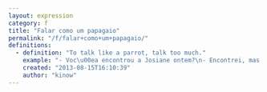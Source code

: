 ```yaml
---
layout: expression
category: f
title: "Falar como um papagaio"
permalink: "/f/falar+como+um+papagaio/"
definitions:
  - definition: "To talk like a parrot, talk too much."
    example: "- Voc\u00ea encontrou a Josiane ontem?\n- Encontrei, mas ela fala que nem um papagaio. Parecia at\u00e9 mais um mon\u00f3logo que um di\u00e1logo."
    created: "2013-08-15T16:10:39"
    author: "kinow"
---
```


